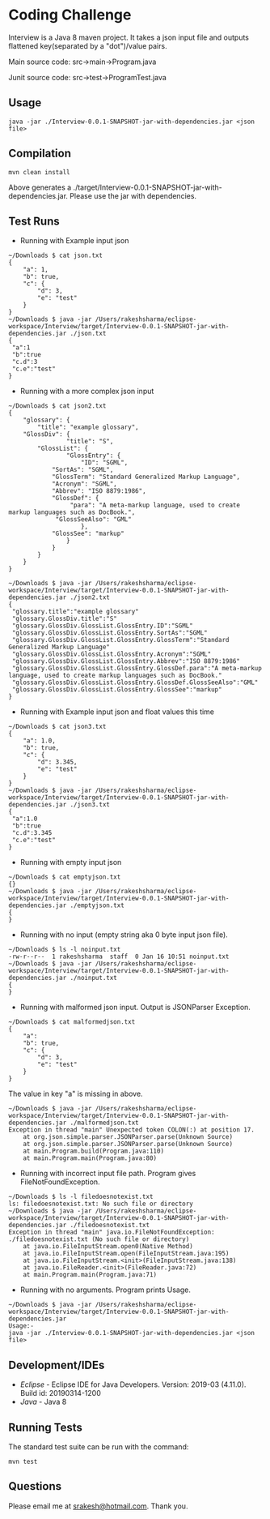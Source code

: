

# Coding Challenge

Interview is a Java 8 maven project. It takes a json input file and
outputs flattened key(separated by a "dot")/value pairs.

Main source code: src->main->Program.java

Junit source code: src->test->ProgramTest.java

## Usage

`java -jar ./Interview-0.0.1-SNAPSHOT-jar-with-dependencies.jar <json file>`

## Compilation

`mvn clean install`

Above generates a ./target/Interview-0.0.1-SNAPSHOT-jar-with-dependencies.jar. Please use the jar with dependencies.

## Test Runs


- Running with Example input json

```
~/Downloads $ cat json.txt
{
    "a": 1,
    "b": true,
    "c": {
        "d": 3,
        "e": "test"
    }
}
~/Downloads $ java -jar /Users/rakeshsharma/eclipse-workspace/Interview/target/Interview-0.0.1-SNAPSHOT-jar-with-dependencies.jar ./json.txt
{
 "a":1
 "b":true
 "c.d":3
 "c.e":"test"
}
```

- Running with a more complex json input

```
~/Downloads $ cat json2.txt
{
    "glossary": {
        "title": "example glossary",
	"GlossDiv": {
            	"title": "S",
		"GlossList": {
                "GlossEntry": {
                    "ID": "SGML",
		    "SortAs": "SGML",
		    "GlossTerm": "Standard Generalized Markup Language",
		    "Acronym": "SGML",
		    "Abbrev": "ISO 8879:1986",
		    "GlossDef": {
		         "para": "A meta-markup language, used to create markup languages such as DocBook.",
			 "GlossSeeAlso": "GML"
                    },
		    "GlossSee": "markup"
                }
            }
        }
    }
}

~/Downloads $ java -jar /Users/rakeshsharma/eclipse-workspace/Interview/target/Interview-0.0.1-SNAPSHOT-jar-with-dependencies.jar ./json2.txt
{
 "glossary.title":"example glossary"
 "glossary.GlossDiv.title":"S"
 "glossary.GlossDiv.GlossList.GlossEntry.ID":"SGML"
 "glossary.GlossDiv.GlossList.GlossEntry.SortAs":"SGML"
 "glossary.GlossDiv.GlossList.GlossEntry.GlossTerm":"Standard Generalized Markup Language"
 "glossary.GlossDiv.GlossList.GlossEntry.Acronym":"SGML"
 "glossary.GlossDiv.GlossList.GlossEntry.Abbrev":"ISO 8879:1986"
 "glossary.GlossDiv.GlossList.GlossEntry.GlossDef.para":"A meta-markup language, used to create markup languages such as DocBook."
 "glossary.GlossDiv.GlossList.GlossEntry.GlossDef.GlossSeeAlso":"GML"
 "glossary.GlossDiv.GlossList.GlossEntry.GlossSee":"markup"
}

```
- Running with Example input json and float values this time

```
~/Downloads $ cat json3.txt
{
    "a": 1.0,
    "b": true,
    "c": {
        "d": 3.345,
        "e": "test"
    }
}
~/Downloads $ java -jar /Users/rakeshsharma/eclipse-workspace/Interview/target/Interview-0.0.1-SNAPSHOT-jar-with-dependencies.jar ./json3.txt
{
 "a":1.0
 "b":true
 "c.d":3.345
 "c.e":"test"
}

```
- Running with empty input json

```
~/Downloads $ cat emptyjson.txt 
{}
~/Downloads $ java -jar /Users/rakeshsharma/eclipse-workspace/Interview/target/Interview-0.0.1-SNAPSHOT-jar-with-dependencies.jar ./emptyjson.txt 
{
}

```
- Running with no input (empty string aka 0 byte input json file).

```
~/Downloads $ ls -l noinput.txt 
-rw-r--r--  1 rakeshsharma  staff  0 Jan 16 10:51 noinput.txt
~/Downloads $ java -jar /Users/rakeshsharma/eclipse-workspace/Interview/target/Interview-0.0.1-SNAPSHOT-jar-with-dependencies.jar ./noinput.txt 
{
}

```
- Running with malformed json input. Output is JSONParser Exception.

```
~/Downloads $ cat malformedjson.txt 
{
    "a": 
    "b": true,
    "c": {
        "d": 3,
        "e": "test"
    }
}
```

The value in key "a" is missing in above.

```
~/Downloads $ java -jar /Users/rakeshsharma/eclipse-workspace/Interview/target/Interview-0.0.1-SNAPSHOT-jar-with-dependencies.jar ./malformedjson.txt 
Exception in thread "main" Unexpected token COLON(:) at position 17.
	at org.json.simple.parser.JSONParser.parse(Unknown Source)
	at org.json.simple.parser.JSONParser.parse(Unknown Source)
	at main.Program.build(Program.java:110)
	at main.Program.main(Program.java:80)

```
- Running with incorrect input file path. Program gives FileNotFoundException.

```
~/Downloads $ ls -l filedoesnotexist.txt
ls: filedoesnotexist.txt: No such file or directory
~/Downloads $ java -jar /Users/rakeshsharma/eclipse-workspace/Interview/target/Interview-0.0.1-SNAPSHOT-jar-with-dependencies.jar ./filedoesnotexist.txt
Exception in thread "main" java.io.FileNotFoundException: ./filedoesnotexist.txt (No such file or directory)
	at java.io.FileInputStream.open0(Native Method)
	at java.io.FileInputStream.open(FileInputStream.java:195)
	at java.io.FileInputStream.<init>(FileInputStream.java:138)
	at java.io.FileReader.<init>(FileReader.java:72)
	at main.Program.main(Program.java:71)
```
- Running with no arguments. Program prints Usage.

```
~/Downloads $ java -jar /Users/rakeshsharma/eclipse-workspace/Interview/target/Interview-0.0.1-SNAPSHOT-jar-with-dependencies.jar 
Usage:-
java -jar ./Interview-0.0.1-SNAPSHOT-jar-with-dependencies.jar <json file>
```
## Development/IDEs

- *Eclipse* - Eclipse IDE for Java Developers. Version: 2019-03 (4.11.0). Build id: 20190314-1200
- *Java* - Java 8


## Running Tests

The standard test suite can be run with the command:

`mvn test`


## Questions

Please email me at srakesh@hotmail.com. Thank you.

